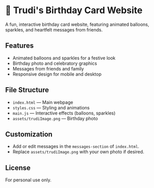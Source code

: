 
# 🎉 Trudi's Birthday Card Website

A fun, interactive birthday card website, featuring animated balloons, sparkles, and heartfelt messages from friends.

## Features

- Animated balloons and sparkles for a festive look
- Birthday photo and celebratory graphics
- Messages from friends and family
- Responsive design for mobile and desktop


## File Structure

- `index.html` — Main webpage
- `styles.css` — Styling and animations
- `main.js` — Interactive effects (balloons, sparkles)
- `assets/trudiImage.png` — Birthday photo

## Customization

- Add or edit messages in the `messages-section` of `index.html`.
- Replace `assets/trudiImage.png` with your own photo if desired.

## License

For personal use only.